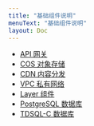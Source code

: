```yaml
---
title: "基础组件说明"
menuText: "基础组件说明"
layout: Doc
---
```


<!-- - [SCF 函数](./scf) -->
<!-- @April -->

- [API 网关](./api-gateway)
- [COS 对象存储](./cos)
- [CDN 内容分发](./cdn)
- [VPC 私有网络](./vpc)
- [Layer 组件](./layer)
- [PostgreSQL 数据库](./postgresql)
- [TDSQL-C 数据库](./tdsql-c)
